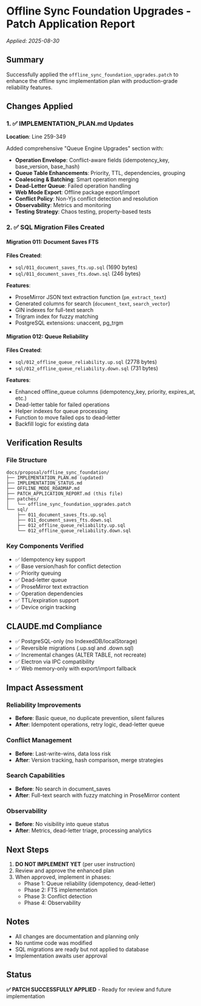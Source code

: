 # Offline Sync Foundation Upgrades - Patch Application Report
*Applied: 2025-08-30*

## Summary
Successfully applied the `offline_sync_foundation_upgrades.patch` to enhance the offline sync implementation plan with production-grade reliability features.

## Changes Applied

### 1. ✅ IMPLEMENTATION_PLAN.md Updates
**Location**: Line 259-349

Added comprehensive "Queue Engine Upgrades" section with:
- **Operation Envelope**: Conflict-aware fields (idempotency_key, base_version, base_hash)
- **Queue Table Enhancements**: Priority, TTL, dependencies, grouping
- **Coalescing & Batching**: Smart operation merging
- **Dead-Letter Queue**: Failed operation handling
- **Web Mode Export**: Offline package export/import
- **Conflict Policy**: Non-Yjs conflict detection and resolution
- **Observability**: Metrics and monitoring
- **Testing Strategy**: Chaos testing, property-based tests

### 2. ✅ SQL Migration Files Created

#### Migration 011: Document Saves FTS
**Files Created**:
- `sql/011_document_saves_fts.up.sql` (1690 bytes)
- `sql/011_document_saves_fts.down.sql` (246 bytes)

**Features**:
- ProseMirror JSON text extraction function (`pm_extract_text`)
- Generated columns for search (`document_text`, `search_vector`)
- GIN indexes for full-text search
- Trigram index for fuzzy matching
- PostgreSQL extensions: unaccent, pg_trgm

#### Migration 012: Queue Reliability
**Files Created**:
- `sql/012_offline_queue_reliability.up.sql` (2778 bytes)
- `sql/012_offline_queue_reliability.down.sql` (731 bytes)

**Features**:
- Enhanced offline_queue columns (idempotency_key, priority, expires_at, etc.)
- Dead-letter table for failed operations
- Helper indexes for queue processing
- Function to move failed ops to dead-letter
- Backfill logic for existing data

## Verification Results

### File Structure
```
docs/proposal/offline_sync_foundation/
├── IMPLEMENTATION_PLAN.md (updated)
├── IMPLEMENTATION_STATUS.md
├── OFFLINE_MODE_ROADMAP.md
├── PATCH_APPLICATION_REPORT.md (this file)
├── patches/
│   └── offline_sync_foundation_upgrades.patch
└── sql/
    ├── 011_document_saves_fts.up.sql
    ├── 011_document_saves_fts.down.sql
    ├── 012_offline_queue_reliability.up.sql
    └── 012_offline_queue_reliability.down.sql
```

### Key Components Verified
- ✅ Idempotency key support
- ✅ Base version/hash for conflict detection
- ✅ Priority queuing
- ✅ Dead-letter queue
- ✅ ProseMirror text extraction
- ✅ Operation dependencies
- ✅ TTL/expiration support
- ✅ Device origin tracking

## CLAUDE.md Compliance
- ✅ PostgreSQL-only (no IndexedDB/localStorage)
- ✅ Reversible migrations (.up.sql and .down.sql)
- ✅ Incremental changes (ALTER TABLE, not recreate)
- ✅ Electron via IPC compatibility
- ✅ Web memory-only with export/import fallback

## Impact Assessment

### Reliability Improvements
- **Before**: Basic queue, no duplicate prevention, silent failures
- **After**: Idempotent operations, retry logic, dead-letter queue

### Conflict Management
- **Before**: Last-write-wins, data loss risk
- **After**: Version tracking, hash comparison, merge strategies

### Search Capabilities
- **Before**: No search in document_saves
- **After**: Full-text search with fuzzy matching in ProseMirror content

### Observability
- **Before**: No visibility into queue status
- **After**: Metrics, dead-letter triage, processing analytics

## Next Steps
1. **DO NOT IMPLEMENT YET** (per user instruction)
2. Review and approve the enhanced plan
3. When approved, implement in phases:
   - Phase 1: Queue reliability (idempotency, dead-letter)
   - Phase 2: FTS implementation
   - Phase 3: Conflict detection
   - Phase 4: Observability

## Notes
- All changes are documentation and planning only
- No runtime code was modified
- SQL migrations are ready but not applied to database
- Implementation awaits user approval

## Status
**✅ PATCH SUCCESSFULLY APPLIED** - Ready for review and future implementation